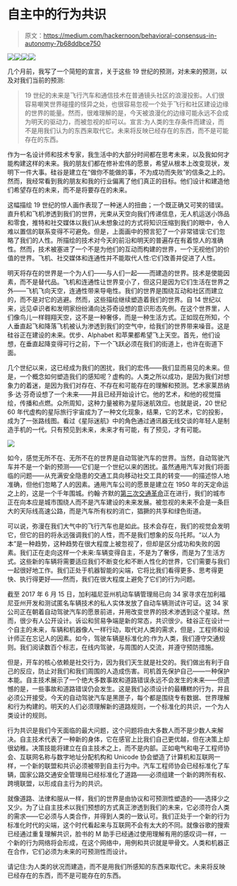 # 自主中的行为共识

> 原文：<https://medium.com/hackernoon/behavioral-consensus-in-autonomy-7b68ddbce750>

![](img/01e243a890d83ee6b57d0dbdd5bb0ee3.png)![](img/016edc4cb0436c77f2f42291da70b98d.png)![](img/8a51252c19ae3dc0d4df1c80d2772d87.png)![](img/729cfed894002f50311091ac555bf77c.png)

几个月前，我写了一个简短的宣言，关于这些 19 世纪的预测，对未来的预测，以及对我们当前的预测:

> 19 世纪的未来是飞行汽车和通信技术在普通镜头社区的浪漫投影。人们很容易嘲笑世界碰撞的怪异之处，也很容易忽视一个处于飞行和社区建设边缘的世界的能量。然而，很难理解的是，今天被浪漫化的边缘可能永远不会成为明天的驱动力，而被忽视的却可以。宣言:为人类的生存条件而建设，而不是用我们认为的东西来取代它。未来将反映已经存在的东西，而不是可能存在的东西。

作为一名设计师和技术专家，我生活中的大部分时间都在思考未来，以及我如何才能构建这样的未来。我的朋友们都在修补宏伟的愿景，希望从根本上改变现状，发明下一件大事。硅谷是建立在“做你不能做的事，不为成功而失败”的信条之上的。然而，我经常看到我的朋友和我的行业偏离了他们真正的目标。他们设计和建造他们希望存在的未来，而不是将要存在的未来。

这幅描绘 19 世纪的惊人画作表现了一种迷人的扭曲；一个既正确又可笑的错误。直升机和飞机渗透到我们的世界，光束从天空向我们传递信息，无人机运送小饰品和零食，推特和社交媒体以我们从未想象过的方式将知识压缩到我们的眼中，令人难以置信的联系变得不可避免。但是，上面画中的预言犯了一个非常错误:它们忽略了我们的人性。所描绘的技术对今天的前沿和明天的普遍存在有着惊人的准确性。然而，技术被塞进了一个不是为他们的互动而构建的世界，一个无视他们的价值的世界。飞机、社交媒体和连通性并不能取代人性:它们改善并促进了人性。

明天将存在的世界是一个为人们——与人们一起——而建造的世界。技术是使能因素，而不是替代品。飞机和连通性让世界变小了，但这只是因为它们生活在世界之外——飞机飞向天空，连通性带来导电性。我们的世界是围绕互动和社区而建立的，而不是对它的逃避。然而，这些描绘继续塑造着我们的世界。自 14 世纪以来，远见卓识者和发明家纷纷涌向达芬奇设想的意识形态先例。在这个世界里，人们像鸟儿一样翱翔天空，这不是一种奢侈，而是一种生活方式。正如现在所知，个人垂直起飞和降落飞机被认为渗透到我们的空气中，给我们的世界带来噪音。这是硅谷正在建设的未来。优步、Alphabet 和苹果都希望飞上天空。首先，他们设想，在垂直起降变得可行之前，下一个飞跃必须在我们的街道上，也许在街道下面。

几个世纪以来，这已经成为我们的困扰，我们的宏伟——我们显而易见的未来。但是，一个概念如何塑造我们的感知呢？虚构的。人类之所以成功，是因为我们对想象力的着迷，是因为我们对存在、不存在和可能存在的理解和预测。艺术家莱昂纳多·达·芬奇设想了一个未来——并且已经开始设计它。他的艺术，和他的视觉描绘，传播和点燃。众所周知，这种力量被称为星际迷航效应。也就是说，20 世纪 60 年代虚构的星际旅行宇宙成为了一种文化现象，结果，它的艺术，它的投影，成为了一张路线图。看过《星际迷航》中的角色通过通讯器无线交谈的年轻人是制造手机的一代。只有预见到未来，未来才有可能，有了预见，才有可能。

![](img/d279dc319e91deafd8e50fe514263bd4.png)

如今，感觉无所不在、无所不在的世界是自动驾驶汽车的世界。当然，自动驾驶汽车并不是一个新的预测——它们是一个世纪以来的困扰。虽然通用汽车对我们将面临的问题——从充满安全隐患的交通工具向移动社交工具的转变——的描述惊人地准确，但他们忽略了人的因素。通用汽车公司的愿景是建立在 1950 年的天定命运之上的，这是一个千年围城。约翰·齐默的[第三次交通革命](/@johnzimmer/the-third-transportation-revolution-27860f05fa91)正在进行，我们的城市正在向本应是城市围绕人而不是汽车建设的未来发展。被忽视的未来不会是一条巨大的天际线高速公路，而是汽车所有权的消亡，猖獗的共享和绿色街道。

可以说，弥漫在我们大气中的飞行汽车也是如此。技术会存在，我们的视觉会发明它，但它的目的将永远强调我们的人性，而不是我们想象的反乌托邦。“以人为本”是一种趋势，这种趋势在很大程度上被忽视了，但却是区分成功和失败的因素。我们正在走向这样一个未来:车辆变得自主，不是为了奢侈，而是为了生活方式。这些新的车辆将需要适应我们不断变化和不断人性化的世界，它们需要与我们一起很好地工作。我们正处于机器智能的尖端，它将比我们看得更多、思考得更快、执行得更好——然而，我们在很大程度上避免了它们的行为问题。

截至 2017 年 6 月 15 日，加利福尼亚州机动车辆管理局已向 34 家寻求在加利福尼亚州开发和测试匿名车辆技术的私人实体发放了自动车辆测试许可证。这 34 家公司正在朝着自动驾驶汽车的愿景前进，并用改变世界的技术渗透到这个星球。然而，很少有人公开设计。诉讼和贸易争端是新的常态，共识很少。硅谷正在设计一个自主的未来，车辆和机器像人一样行动，取代对人类的需求，但是，工程师和设计师正在忘记人的因素。如今，驾驶车辆是标准化的:作为人类，我们遵守交通规则。我们阅读数百个标志，在线内驾驶，与周围的人交流，并遵守预防措施。

但是，开车的核心依赖是社交行为，因为我们天生就是社交的。我们做出有利于自己的反应，防止对我们和我们周围的人造成伤害。司机首先保护自己——一种保护本能。自主技术展示了一个绝大多数事故和道路错误永远不会发生的未来——但遗憾的是，一些事故和道路错误仍会发生。这是我们必须设计的最糟糕的行为，并且必须公开接受。今天的自动驾驶汽车是黑匣子，每个都是围绕专有数据、世界理解和行为构建的。明天的人们必须理解新的道路规则，一个标准化的共识，一个为人类设计的规则。

行为共识是我们今天面临的最大问题，这个问题将由大多数人而不是少数人来解决。自主技术代表了一种新的身体，它在感官上比我们自己更优越，但在决策上却很幼稚。决策技能将建立在自主技术之上，而不是内部。正如电气和电子工程师协会、互联网名称与数字地址分配机构和 Unicode 协会塑造了计算机和互联网一样，一个新的联盟和共识必须被带到自主行为中。汽车工程师协会已经标准化了车辆，国家公路交通安全管理局已经标准化了道路——必须组建一个新的跨所有权、跨境联盟，以形成自主行为的共识。

就像道路、法律和服从一样，我们的世界是由协议和可预测性塑造的——选择少之又少。为了让自主技术以我们预想的方式真正渗透到我们的未来，它必须符合人类的需求——它必须与人类合作，并得到人类的一致认可。我们正处于一个新的行为标准化时代的尖端，这个时代看起来与互联网不会有太大的不同。就像谷歌的搜索已经通过重复理解共识，脸书的 M 助手已经通过使用理解有用的感叹词一样，一个新的行为网络将会形成，在这个网络中，用例和共识就是甲骨文。人类和机器正在合作，它们必须为未来的可预测性而设计。

请记住:为人类的状况而建造，而不是用我们所感知的东西来取代它。未来将反映已经存在的东西，而不是可能存在的东西。